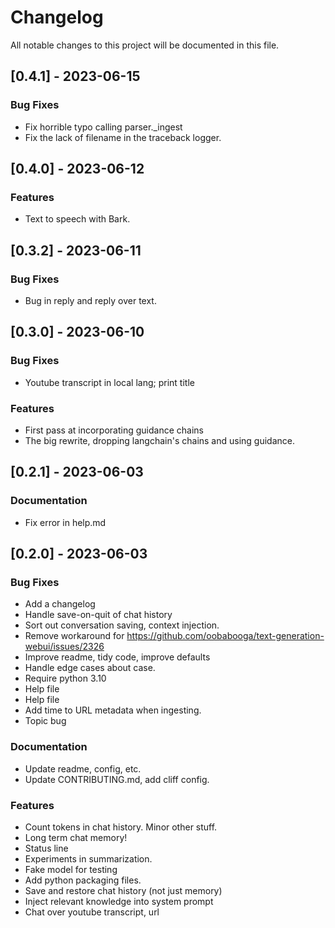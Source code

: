 # Changelog

All notable changes to this project will be documented in this file.

## [0.4.1] - 2023-06-15

### Bug Fixes

- Fix horrible typo calling parser._ingest
- Fix the lack of filename in the traceback logger.

## [0.4.0] - 2023-06-12

### Features

- Text to speech with Bark.

## [0.3.2] - 2023-06-11

### Bug Fixes

- Bug in reply and reply over text.

## [0.3.0] - 2023-06-10

### Bug Fixes

- Youtube transcript in local lang; print title

### Features

- First pass at incorporating guidance chains
- The big rewrite, dropping langchain's chains and using guidance.

## [0.2.1] - 2023-06-03

### Documentation

- Fix error in help.md

## [0.2.0] - 2023-06-03

### Bug Fixes

- Add a changelog
- Handle save-on-quit of chat history
- Sort out conversation saving, context injection.
- Remove workaround for https://github.com/oobabooga/text-generation-webui/issues/2326
- Improve readme, tidy code, improve defaults
- Handle edge cases about case.
- Require python 3.10
- Help file
- Help file
- Add time to URL metadata when ingesting.
- Topic bug

### Documentation

- Update readme, config, etc.
- Update CONTRIBUTING.md, add cliff config.

### Features

- Count tokens in chat history. Minor other stuff.
- Long term chat memory!
- Status line
- Experiments in summarization.
- Fake model for testing
- Add python packaging files.
- Save and restore chat history (not just memory)
- Inject relevant knowledge into system prompt
- Chat over youtube transcript, url

<!-- generated by git-cliff -->
